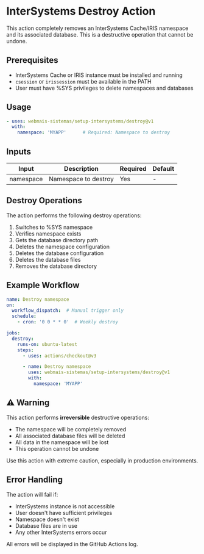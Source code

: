 # InterSystems Destroy Action

This action completely removes an InterSystems Cache/IRIS namespace and its associated database. This is a destructive operation that cannot be undone.

## Prerequisites

- InterSystems Cache or IRIS instance must be installed and running
- `csession` or `irissession` must be available in the PATH
- User must have %SYS privileges to delete namespaces and databases

## Usage

```yaml
- uses: webmais-sistemas/setup-intersystems/destroy@v1
  with:
    namespace: 'MYAPP'      # Required: Namespace to destroy
```

## Inputs

| Input | Description | Required | Default |
|-------|-------------|----------|---------|
| namespace | Namespace to destroy | Yes | - |

## Destroy Operations

The action performs the following destroy operations:

1. Switches to %SYS namespace
2. Verifies namespace exists
3. Gets the database directory path
4. Deletes the namespace configuration
5. Deletes the database configuration
6. Deletes the database files
7. Removes the database directory

## Example Workflow

```yaml
name: Destroy namespace
on: 
  workflow_dispatch:  # Manual trigger only
  schedule:
    - cron: '0 0 * * 0'  # Weekly destroy

jobs:
  destroy:
    runs-on: ubuntu-latest
    steps:
      - uses: actions/checkout@v3

      - name: Destroy namespace
        uses: webmais-sistemas/setup-intersystems/destroy@v1
        with:
          namespace: 'MYAPP'

```

## ⚠️ Warning

This action performs **irreversible** destructive operations:
- The namespace will be completely removed
- All associated database files will be deleted
- All data in the namespace will be lost
- This operation cannot be undone

Use this action with extreme caution, especially in production environments.

## Error Handling

The action will fail if:
- InterSystems instance is not accessible
- User doesn't have sufficient privileges
- Namespace doesn't exist
- Database files are in use
- Any other InterSystems errors occur

All errors will be displayed in the GitHub Actions log.
